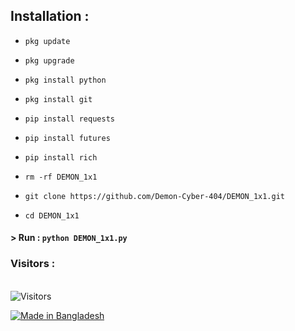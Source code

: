 ## Installation :

* `pkg update`

* `pkg upgrade`

* `pkg install python`

* `pkg install git`

* `pip install requests`

* `pip install futures`

* `pip install rich`

* `rm -rf DEMON_1x1`

* `git clone https://github.com/Demon-Cyber-404/DEMON_1x1.git`

* `cd DEMON_1x1`

#### > Run : `python DEMON_1x1.py`

<h3>Visitors :</h3><br>

<img src="https://profile-counter.glitch.me/Demon-Cyber-404/count.svg" alt="Visitors">

<p align="left">

<a href="#"><img title="Made in Bangladesh" src="https://img.shields.io/badge/MADE%20IN-BANGLADESH-green?colorA=%23ff0000&colorB=%23017e40&style=for-the-badge"></a>
